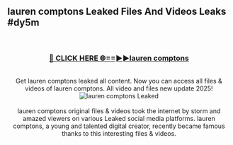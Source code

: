 ## lauren comptons Leaked Files And Videos Leaks #dy5m
<br>
<div align="center">
<h3><a href="https://watchclip.my.id/lauren comptons" rel="nofollow">🔴 CLICK HERE 🌐==►►lauren comptons</a></h3>
<br>
Get lauren comptons leaked all content. Now you can access all files & videos of lauren comptons. All video and files new update 2025!
<br>
<a href="https://watchclip.my.id/lauren comptons" rel="nofollow" data-target="animated-image.originalLink"><img src="https://i.ibb.co.com/WyWwxjT/player-gif2.gif" alt="lauren comptons Leaked" style="max-width: 100%; display: inline-block;" data-target="animated-image.originalImage"></a>
<br><br>
lauren comptons original files & videos took the internet by storm and amazed viewers on various Leaked social media platforms. lauren comptons, a young and talented digital creator, recently became famous thanks to this interesting files & videos.
</div>
<br>